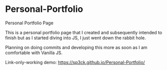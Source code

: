 # Personal-Portfolio
Personal Portfolio Page

This is a personal portfolio page that I created and subsequently intended to finish but as I started diving into JS, I just went down the rabbit hole.

Planning on doing commits and developing this more as soon as I am comfortable with Vanilla JS.

Link-only-working demo: https://sp3ck.github.io/Personal-Portfolio/
